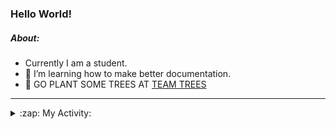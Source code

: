 ### Hello World!

##### About:
- Currently I am a student.
- 🌱 I’m learning how to make better documentation.
- 🌱 GO PLANT SOME TREES AT [TEAM TREES](https://teamtrees.org/)

---
<details>
  <summary>:zap: My Activity:</summary>
  
<!--START_SECTION:waka-->
![Code Time](http://img.shields.io/badge/Code%20Time-1%2C216%20hrs%2017%20mins-blue)

**I'm a Night 🦉** 

```text
🌞 Morning                1929 commits        ███░░░░░░░░░░░░░░░░░░░░░░   10.16 % 
🌆 Daytime                6434 commits        ████████░░░░░░░░░░░░░░░░░   33.89 % 
🌃 Evening                5455 commits        ███████░░░░░░░░░░░░░░░░░░   28.74 % 
🌙 Night                  5165 commits        ███████░░░░░░░░░░░░░░░░░░   27.21 % 
```
📅 **I'm Most Productive on Wednesday** 

```text
Monday                   2649 commits        ███░░░░░░░░░░░░░░░░░░░░░░   13.95 % 
Tuesday                  2597 commits        ███░░░░░░░░░░░░░░░░░░░░░░   13.68 % 
Wednesday                4458 commits        ██████░░░░░░░░░░░░░░░░░░░   23.48 % 
Thursday                 2473 commits        ███░░░░░░░░░░░░░░░░░░░░░░   13.03 % 
Friday                   2015 commits        ███░░░░░░░░░░░░░░░░░░░░░░   10.61 % 
Saturday                 1639 commits        ██░░░░░░░░░░░░░░░░░░░░░░░   08.63 % 
Sunday                   3152 commits        ████░░░░░░░░░░░░░░░░░░░░░   16.60 % 
```


📊 **This Week I Spent My Time On** 

```text
🔥 Editors: 
VS Code                  10 hrs 14 mins      █████████████████████░░░░   84.50 % 
Android Studio           1 hr 52 mins        ████░░░░░░░░░░░░░░░░░░░░░   15.50 % 

🐱‍💻 Projects: 
chacha-chaudhary-web     5 hrs 46 mins       ████████████░░░░░░░░░░░░░   47.62 % 
namami-gange-chatbot     1 hr 27 mins        ███░░░░░░░░░░░░░░░░░░░░░░   12.06 % 
weLoveHacktoberfest      1 hr 23 mins        ███░░░░░░░░░░░░░░░░░░░░░░   11.53 % 
apiworkofcc              1 hr 11 mins        ██░░░░░░░░░░░░░░░░░░░░░░░   09.83 % 
py-series                47 mins             ██░░░░░░░░░░░░░░░░░░░░░░░   06.60 % 
```


 Last Updated on 29/09/2023 16:10:42 UTC
<!--END_SECTION:waka-->
</details>
